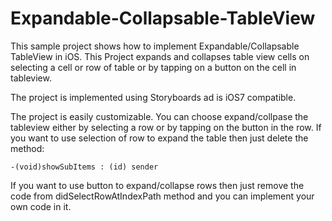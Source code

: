 Expandable-Collapsable-TableView
================================

This sample project shows how to implement Expandable/Collapsable TableView in iOS. This Project expands and collapses table view cells on selecting a cell or row of table or by tapping on a button on the cell in tableview. 

The project is implemented using Storyboards ad is iOS7 compatible.

The project is easily customizable. You can choose expand/collpase the tableview either by selecting a row or by tapping on the button in the row. If you want to use selection of row to expand the table then just delete the method:

    -(void)showSubItems : (id) sender
    
If you want to use button to expand/collapse rows then just remove the code from didSelectRowAtIndexPath method and you can implement your own code in it.


